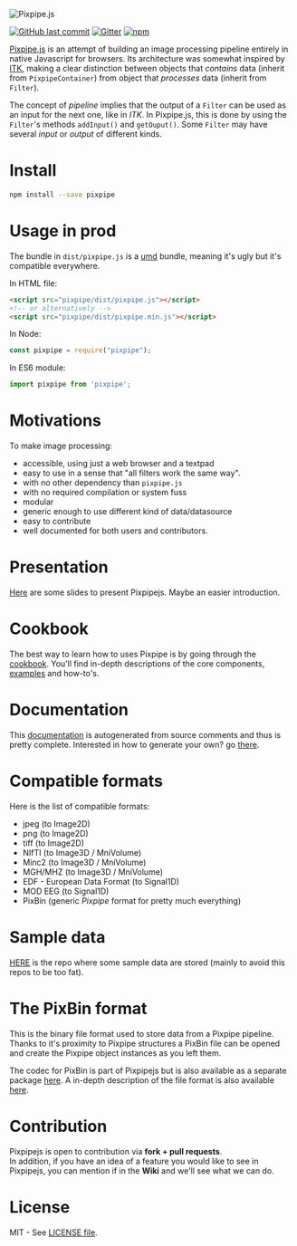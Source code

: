 ![Pixpipe.js](images/pixpipe256.png)  


[![GitHub last commit](https://img.shields.io/github/last-commit/pixpipe/pixpipejs.svg)](https://github.com/Pixpipe/pixpipejs)
[![Gitter](https://img.shields.io/gitter/room/nwjs/nw.js.svg)](https://gitter.im/pixpipe/General)
[![npm](https://img.shields.io/npm/v/pixpipe.svg)](https://www.npmjs.com/package/pixpipe)


[Pixpipe.js](https://github.com/Pixpipe/pixpipejs) is an attempt of building an image processing pipeline entirely in native Javascript for browsers. Its architecture was somewhat inspired by [ITK](https://itk.org/), making a clear distinction between objects that *contains* data (inherit from `PixpipeContainer`) from object that *processes* data (inherit from `Filter`).  

The concept of *pipeline* implies that the output of a `Filter` can be used as an input for the next one, like in *ITK*. In Pixpipe.js, this is done by using the `Filter`'s methods `addInput()` and `getOuput()`. Some `Filter` may have several *input* or *output* of different kinds.

# Install
```bash
npm install --save pixpipe
```

# Usage in prod
The bundle in `dist/pixpipe.js` is a [umd](https://github.com/umdjs/umd) bundle, meaning it's ugly but it's compatible everywhere.

In HTML file:
```html
<script src="pixpipe/dist/pixpipe.js"></script>
<!-- or alternatively -->
<script src="pixpipe/dist/pixpipe.min.js"></script>
```

In Node:
```js
const pixpipe = require("pixpipe");
```

In ES6 module:
```js
import pixpipe from 'pixpipe';
```


# Motivations
To make image processing:
- accessible, using just a web browser and a textpad
- easy to use in a sense that "all filters work the same way".
- with no other dependency than `pixpipe.js`
- with no required compilation or system fuss
- modular
- generic enough to use different kind of data/datasource
- easy to contribute
- well documented for both users and contributors.

# Presentation
[Here](http://me.jonathanlurie.fr/slides/pixpipejs_01) are some slides to present Pixpipejs. Maybe an easier introduction.

# Cookbook
The best way to learn how to uses Pixpipe is by going through the [cookbook](http://www.pixpipe.io/cookbook/). You'll find in-depth descriptions of the core components, [examples](http://www.pixpipe.io/cookbook/4-learning-with-examples/0-README.html) and how-to's.


# Documentation
This [documentation](https://pixpipe.github.io/pixpipejs/doc/)  is autogenerated from source comments and thus is pretty complete. Interested in how to generate your own? go [there](http://www.pixpipe.io/cookbook/3-build-pixpipe/0-README.html).


# Compatible formats
Here is the list of compatible formats:
- jpeg (to Image2D)
- png (to Image2D)
- tiff (to Image2D)
- NIfTI (to Image3D / MniVolume)
- Minc2 (to Image3D / MniVolume)
- MGH/MHZ (to Image3D / MniVolume)
- EDF - European Data Format (to Signal1D)
- MOD EEG (to Signal1D)
- PixBin (generic *Pixpipe* format for pretty much everything)

# Sample data
[HERE](https://github.com/Pixpipe/pixpipeData) is the repo where some sample data are stored (mainly to avoid this repos to be too fat).


# The PixBin format
This is the binary file format used to store data from a Pixpipe pipeline. Thanks to it's proximity to Pixpipe structures a PixBin file can be opened and create the Pixpipe object instances as you left them.  

The codec for PixBin is part of Pixpipejs but is also available as a separate package [here](https://github.com/Pixpipe/pixbincodec). A in-depth description of the file format is also available [here](https://github.com/Pixpipe/pixbincodec/blob/master/pixbinformat.md).

# Contribution
Pixpipejs is open to contribution via **fork + pull requests**.  
In addition, if you have an idea of a feature you would like to see in Pixpipejs, you can mention if in the **Wiki** and we'll see what we can do.

# License
MIT - See [LICENSE file](LICENSE).
